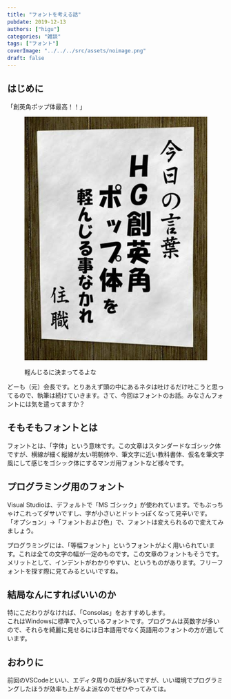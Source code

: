 ```yaml
---
title: "フォントを考える話"
pubdate: 2019-12-13
authors: ["higu"]
categories: "雑談"
tags: ["フォント"]
coverImage: "../../../src/assets/noimage.png"
draft: false
---
```


## はじめに

「創英角ポップ体最高！！」

<figure>

![](../../assets/post/20191213/images.jpeg)

<figcaption>

軽んじるに決まってるよな

</figcaption>

</figure>

どーも（元）会長です。とりあえず頭の中にあるネタは吐けるだけ吐こうと思ってるので、執筆は続けていきます。さて、今回はフォントのお話。みなさんフォントには気を遣ってますか？

## そもそもフォントとは

フォントとは、「字体」という意味です。この文章はスタンダードなゴシック体ですが、横線が細く縦線が太い明朝体や、筆文字に近い教科書体、仮名を筆文字風にして感じをゴシック体にするマンガ用フォントなど様々です。

## プログラミング用のフォント

Visual Studioは、デフォルトで「MS ゴシック」が使われています。でもぶっちゃけこれってダサいですし、字が小さいとドットっぽくなって見辛いです。  
「オプション」→「フォントおよび色」で、フォントは変えられるので変えてみましょう。  
  
プログラミングには、「等幅フォント」というフォントがよく用いられています。これは全ての文字の幅が一定のものです。この文章のフォントもそうです。  
メリットとして、インデントがわかりやすい、というものがあります。フリーフォントを探す際に見てみるといいですね。

## 結局なんにすればいいのか

特にこだわりがなければ、「Consolas」をおすすめします。  
これはWindowsに標準で入っているフォントです。プログラムは英数字が多いので、それらを綺麗に見せるには日本語用でなく英語用のフォントの方が適しています。

## おわりに

前回のVSCodeといい、エディタ周りの話が多いですが、いい環境でプログラミングしたほうが効率も上がるよ派なのでぜひやってみては。
